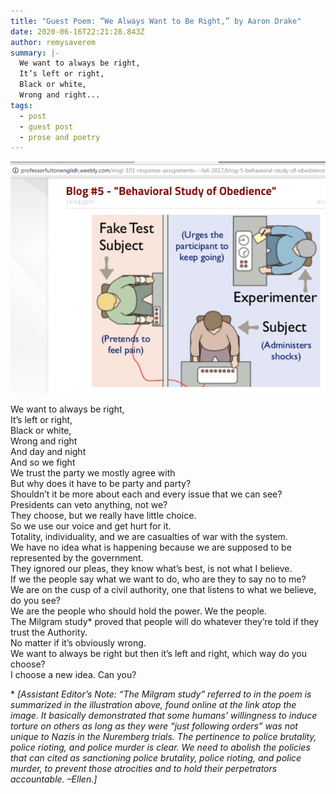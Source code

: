 ```yaml
---
title: "Guest Poem: “We Always Want to Be Right,” by Aaron Drake"
date: 2020-06-16T22:21:28.843Z
author: remysaverem
summary: |-
  We want to always be right,
  It’s left or right,
  Black or white,
  Wrong and right...
tags:
  - post
  - guest post
  - prose and poetry
---
```

![milgram visual](/static/img/milgram-visual-1-.png)

We want to always be right,\
It’s left or right,\
Black or white,\
Wrong and right\
And day and night\
And so we fight\
We trust the party we mostly agree with\
But why does it have to be party and party?\
Shouldn’t it be more about each and every issue that we can see?\
Presidents can veto anything, not we?\
They choose, but we really have little choice.\
So we use our voice and get hurt for it.\
Totality, individuality, and we are casualties of war with the system.\
We have no idea what is happening because we are supposed to be represented by the government.\
They ignored our pleas, they know what’s best, is not what I believe.\
If we the people say what we want to do, who are they to say no to me?\
We are on the cusp of a civil authority, one that listens to what we believe, do you see?\
We are the people who should hold the power. We the people.\
The Milgram study* proved that people will do whatever they’re told if they trust the Authority.\
No matter if it’s obviously wrong.\
We want to always be right but then it’s left and right, which way do you choose?\
I choose a new idea. Can you?

\* *\[Assistant Editor’s Note: “The Milgram study” referred to in the poem is summarized in the illustration above, found online at the link atop the image. It basically demonstrated that some humans’ willingness to induce torture on others as long as they were “just following orders” was not unique to Nazis in the Nuremberg trials. The pertinence to police brutality, police rioting, and police murder is clear. We need to abolish the policies that can cited as sanctioning police brutality, police rioting, and police murder, to prevent those atrocities and to hold their perpetrators accountable. –Ellen.]*

<!--EndFragment-->